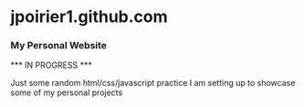 # jpoirier1.github.com
### My Personal Website

*** IN PROGRESS ***

Just some random html/css/javascript practice I am setting up to showcase some of my personal projects
